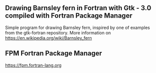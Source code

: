 ## Drawing Barnsley fern in Fortran with Gtk - 3.0 compiled with Fortran Package Manager
Simple program for drawing Barnsley fern, inspired by one of examples from the gtk-fortran repository.
More information on <https://en.wikipedia.org/wiki/Barnsley_fern>

## FPM Fortran Package Manager
 <https://fpm.fortran-lang.org>


